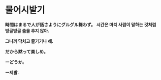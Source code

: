 # 물어시발기
**時間はまるで人が話さようにグルグル舞わず。**
**시간은 마치 사람이 말하는 것처럼 빙글빙글 춤을 추지 않아.**

**그니까 닥치고 즐기기나 해.**

**だから黙って楽しめ。**

**ーどうか。**

**ー제발.**
